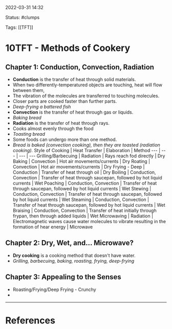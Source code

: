 2022-03-31 14:32

Status: #clumps

Tags: [[TFT]]

# 10TFT - Methods of Cookery
## Chapter 1: Conduction, Convection, Radiation
- **Conduction** is the transfer of heat through solid materials.
- When two differently-temperatured objects are touching, heat will flow between them,
- The vibration of the molecules are transferred to touching molecules.
- Closer parts are cooked faster than further parts.
- *Deep-frying a battered fish*
- **Convection** is the transfer of heat through gas or liquids.
- *Baking bread*
- **Radiation** is the transfer of heat through rays.
- Cooks almost evenly through the food
- *Toasting bread*
- Some foods can undergo more than one method.
- *Bread is baked (convection cooking), then they are toasted (radiation cooking).*
Style of Cooking | Heat Transfer | Elaboration | Method
--- | --- | --- | ---
Grilling/Barbecuing | Radiation | Rays reach fod directly | Dry
Baking | Convection | Hot air movements/currents | Dry
Roating | Convection | Hot air movements/currents | Dry
Frying - Deep | Conduction | Transfer of heat through oil | Dry
Boiling | Conduction, Convection | Transfer of heat through saucepan, followed by hot liquid currents | Wet
Poaching | Conduction, Convection | Transfer of heat through saucepan, followed by hot liquid currents | Wet
Stewing | Conduction, Convection | Transfer of heat through saucepan, followed by hot liquid currents | Wet
Steaming | Conduction, Convection | Transfer of heat through saucepan, followed by hot liquid currents | Wet
Braising | Conduction, Convection | Transfer of heat initially through frypan, then through added liquids | Wet
Microwaving | Radiation | Electromagnetic waves cause water molecules to vibrate resulting in the formation of hear energy | Microwave

## Chapter 2: Dry, Wet, and... Microwave?
- **Dry cooking** is a cooking method that doesn't have water.
- *Grilling, barbecuing, baking, roasting, frying, deep-frying*
## Chapter 3: Appealing to the Senses
- Roasting/Frying/Deep Frying - Crunchy
- 

---
# References
